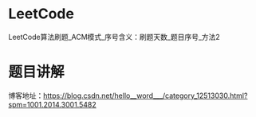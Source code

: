 # LeetCode

LeetCode算法刷题_ACM模式_序号含义：刷题天数_题目序号_方法2

# 题目讲解
博客地址：https://blog.csdn.net/hello__word___/category_12513030.html?spm=1001.2014.3001.5482
